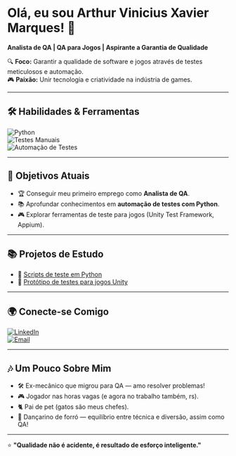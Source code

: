 # Olá, eu sou Arthur Vinicius Xavier Marques! 👋  
**Analista de QA | QA para Jogos | Aspirante a Garantia de Qualidade**  

🔍 **Foco:** Garantir a qualidade de software e jogos através de testes meticulosos e automação.  
🎮 **Paixão:** Unir tecnologia e criatividade na indústria de games.  

---

## 🛠️ Habilidades & Ferramentas  
![Python](https://img.shields.io/badge/-Python-3776AB?logo=python&logoColor=white)  
![Testes Manuais](https://img.shields.io/badge/-Testes%20Manuais-FFD43B?logo=testrail&logoColor=black)  
![Automação de Testes](https://img.shields.io/badge/-Automação-25A162?logo=selenium&logoColor=white)  

---

## 🎯 Objetivos Atuais  
- 🏆 Conseguir meu primeiro emprego como **Analista de QA**.  
- 📚 Aprofundar conhecimentos em **automação de testes com Python**.  
- 🎮 Explorar ferramentas de teste para jogos (Unity Test Framework, Appium).  

---

## 📚 Projetos de Estudo  
- 🐍 [Scripts de teste em Python](link)  
- 🎲 [Protótipo de testes para jogos Unity](link)  

---

## 🌍 Conecte-se Comigo  
[![LinkedIn](https://img.shields.io/badge/-LinkedIn-0077B5?logo=linkedin&logoColor=white)](https://linkedin.com/in/arthur-vinicius-marques/)  
[![Email](https://img.shields.io/badge/-Email-0078D4?logo=microsoft-outlook&logoColor=white)](mailto:arthur_xavier@outlook.com.br)  

---

## 🎶 Um Pouco Sobre Mim  
- 🛠️ Ex-mecânico que migrou para QA — amo resolver problemas!  
- 🎮 Jogador nas horas vagas (e agora no trabalho também, rs).  
- 🐈 Pai de pet (gatos são meus chefes).  
- 💃 Dançarino de forró — equilíbrio entre técnica e diversão, assim como QA!  

---

⭐ **"Qualidade não é acidente, é resultado de esforço inteligente."**  

<!---
ArthurMarquesQA/ArthurMarquesQA is a ✨ special ✨ repository because its `README.md` (this file) appears on your GitHub profile.
You can click the Preview link to take a look at your changes.
--->
